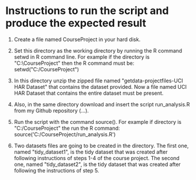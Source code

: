 Instructions to run the script and produce the expected result
=================

1.  Create a file named CourseProject in your hard disk.

2.  Set this directory as the working directory by running the R command setwd in R command line.
	  For example if the directory is "C:\CourseProject" then the R command must be:
  	setwd("C:/CourseProject")

3.  In this directory unzip the zipped file named "getdata-projectfiles-UCI HAR Dataset" that contains the dataset provided.   	Now a file named UCI HAR Dataset that contains the entire dataset must be present.
 
4.  Also, in the same directory download and insert the script run_analysis.R from my Github repository (...).

5.  Run the script with the command source(). For example if directory is  "C:/CourseProject" the run the R command:
	  source('C:/CourseProject/run_analysis.R')

6.  Two datasets files are going to be created in the directory. The first one, named "tidy_dataset1", is the tidy dataset 
	  that was created after following instructions of steps 1-4 of the course project. The second one, named "tidy_dataset2",     is the tidy dataset that was created after following the instructions of step 5.
